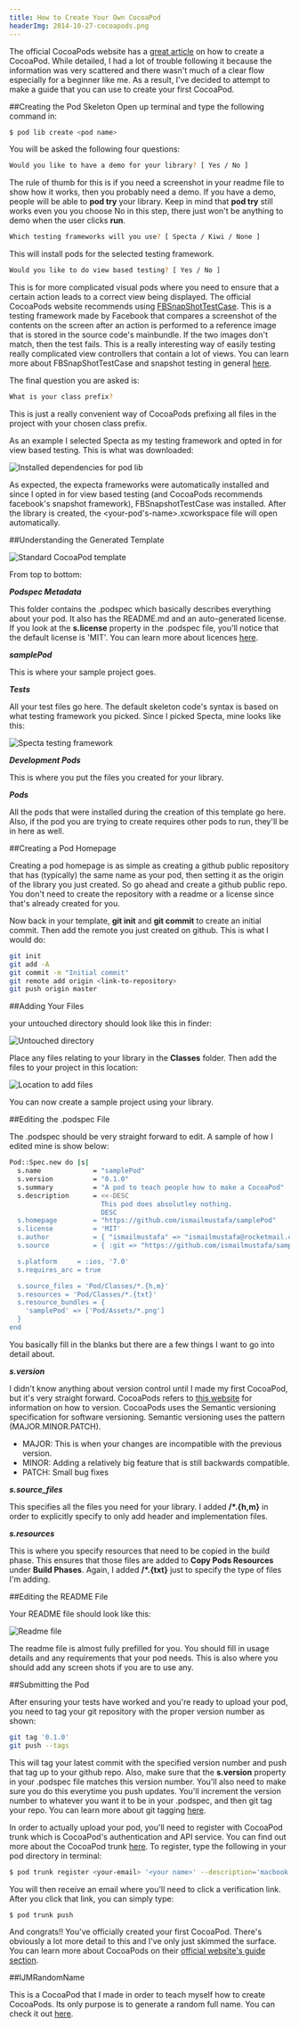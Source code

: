 ```yaml
---
title: How to Create Your Own CocoaPod
headerImg: 2014-10-27-cocoapods.png
---
```


The official CocoaPods website has a [great article](http://guides.cocoapods.org/making/making-a-cocoapod.html) on how to create a CocoaPod. While detailed, I had a lot of trouble following it because the information was very scattered and there wasn't much of a clear flow especially for a beginner like me. As a result, I've decided to attempt to make a guide that you can use to create your first CocoaPod.

##Creating the Pod Skeleton
Open up terminal and type the following command in:

``` bash
$ pod lib create <pod name>
```
    
You will be asked the following four questions:

``` bash
Would you like to have a demo for your library? [ Yes / No ]
```
    
The rule of thumb for this is if you need a screenshot in your readme file to show how it works, then you probably need a demo. If you have a demo, people will be able to **pod try** your library. Keep in mind that **pod try** still works even you you choose No in this step, there just won't be anything to demo when the user clicks **run**.

``` bash
Which testing frameworks will you use? [ Specta / Kiwi / None ]
```
    
This will install pods for the selected testing framework.

``` bash
Would you like to do view based testing? [ Yes / No ]
```

This is for more complicated visual pods where you need to ensure that a certain action leads to a correct view being displayed. The official CocoaPods website recommends using [FBSnapShotTestCase](https://github.com/facebook/ios-snapshot-test-case). This is a testing framework made by Facebook that compares a screenshot of the contents on the screen after an action is performed to a reference image that is stored in the source code's mainbundle. If the two images don't match, then the test fails. This is a really interesting way of easily testing really complicated view controllers that contain a lot of views. You can learn more about FBSnapShotTestCase and snapshot testing in general [here](http://www.objc.io/issue-15/snapshot-testing.html).

The final question you are asked is:

``` bash
What is your class prefix?
```
    
This is just a really convenient way of CocoaPods prefixing all files in the project with your chosen class prefix.

As an example I selected Specta as my testing framework and opted in for view based testing. This is what was downloaded:

![Installed dependencies for pod lib](/static/img/image1-cocoapods.png)

As expected, the expecta frameworks were automatically installed and since I opted in for view based testing (and CocoaPods recommends facebook's snapshot framework), FBSnapshotTestCase was installed. After the library is created, the <your-pod's-name>.xcworkspace file will open automatically.

##Understanding the Generated Template

![Standard CocoaPod template](/static/img/image2-cocoapods.png)

From top to bottom: 

***Podspec Metadata***

This folder contains the .podspec which basically describes everything about your pod. It also has the README.md and an auto-generated license. If you look at the **s.license** property in the .podspec file, you'll notice that the default license is 'MIT'. You can learn more about licences [here](http://choosealicense.com/).

***samplePod***

This is where your sample project goes.

***Tests***

All your test files go here. The default skeleton code's syntax is based on what testing framework you picked. Since I picked Specta, mine looks like this:

![Specta testing framework](/static/img/image3-cocoapods.png)

***Development Pods***

This is where you put the files you created for your library.

***Pods***

All the pods that were installed during the creation of this template go here. Also, if the pod you are trying to create requires other pods to run, they'll be in here as well.

##Creating a Pod Homepage

Creating a pod homepage is as simple as creating a github public repository that has (typically) the same name as your pod, then setting it as the origin of the library you just created. So go ahead and create a github public repo. You don't need to create the repository with a readme or a license since that's already created for you. 

Now back in your template, **git init** and **git commit** to create an initial commit. Then add the remote you just created on github. This is what I would do:

``` bash
git init
git add -A
git commit -m "Initial commit"
git remote add origin <link-to-repository>
git push origin master
```
    
##Adding Your Files

your untouched directory should look like this in finder:

![Untouched directory](/static/img/image4-cocoapods.png)

Place any files relating to your library in the **Classes** folder. Then add the files to your project in this location:

![Location to add files](/static/img/image5-cocoapods.png)

You can now create a sample project using your library.

##Editing the .podspec File

The .podspec should be very straight forward to edit. A sample of how I edited mine is show below:

``` bash
Pod::Spec.new do |s|
  s.name             = "samplePod"
  s.version          = "0.1.0"
  s.summary          = "A pod to teach people how to make a CocoaPod"
  s.description      = <<-DESC
                       This pod does absolutley nothing.
                       DESC
  s.homepage         = "https://github.com/ismailmustafa/samplePod"
  s.license          = 'MIT'
  s.author           = { "ismailmustafa" => "ismailmustafa@rocketmail.com" }
  s.source           = { :git => "https://github.com/ismailmustafa/samplePod.git", :tag => s.version.to_s }

  s.platform     = :ios, '7.0'
  s.requires_arc = true

  s.source_files = 'Pod/Classes/*.{h,m}'
  s.resources = 'Pod/Classes/*.{txt}'
  s.resource_bundles = {
    'samplePod' => ['Pod/Assets/*.png']
  }
end
```
    
You basically fill in the blanks but there are a few things I want to go into detail about. 

***s.version***

I didn't know anything about version control until I made my first CocoaPod, but it's very straight forward. CocoaPods refers to [this website](http://semver.org/) for information on how to version. CocoaPods uses the Semantic versioning specification for software versioning. Semantic versioning uses the pattern (MAJOR.MINOR.PATCH).

- MAJOR: This is when your changes are incompatible with the previous version.
- MINOR: Adding a relatively big feature that is still backwards compatible.
- PATCH: Small bug fixes

***s.source_files***

This specifies all the files you need for your library. I added **/*.{h,m}** in order to explicitly specify to only add header and implementation files.

***s.resources***

This is where you specify resources that need to be copied in the build phase. This ensures that those files are added to **Copy Pods Resources** under **Build Phases**. Again, I added **/*.{txt}** just to specify the type of files I'm adding. 

##Editing the README File

Your README file should look like this:

![Readme file](/static/img/image6-cocoapods.png)

The readme file is almost fully prefilled for you. You should fill in usage details and any requirements that your pod needs. This is also where you should add any screen shots if you are to use any. 

##Submitting the Pod

After ensuring your tests have worked and you're ready to upload your pod, you need to tag your git repository with the proper version number as shown:

``` bash
git tag '0.1.0'
git push --tags
```

This will tag your latest commit with the specified version number and push that tag up to your github repo. Also, make sure that the **s.version** property in your .podspec file matches this version number. You'll also need to make sure you do this everytime you push updates. You'll increment the version number to whatever you want it to be in your .podspec, and then git tag your repo. You can learn more about git tagging [here](http://git-scm.com/book/en/v2/Git-Basics-Tagging).

In order to actually upload your pod, you'll need to register with CocoaPod trunk which is CocoaPod's authentication and API service. You can find out more about the CocoaPod trunk [here](http://guides.cocoapods.org/making/getting-setup-with-trunk). To register, type the following in your pod directory in terminal:

``` bash
$ pod trunk register <your-email> '<your name>' --description='macbook pro'
```

You will then receive an email where you'll need to click a verification link. After you click that link, you can simply type:

``` bash
$ pod trunk push
```
    
And congrats!! You've officially created your first CocoaPod. There's obviously a lot more detail to this and I've only just skimmed the surface. You can learn more about CocoaPods on their [official website's guide section](http://guides.cocoapods.org/).

##IJMRandomName

This is a CocoaPod that I made in order to teach myself how to create CocoaPods. Its only purpose is to generate a random full name. You can check it out [here](https://github.com/ismailmustafa/IJMRandomName).
